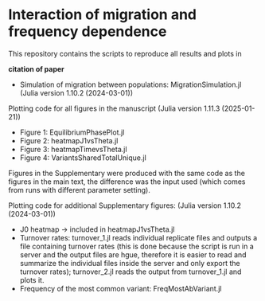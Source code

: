 # Interaction of migration and frequency dependence 
This repository contains the scripts to reproduce all results and plots in 

**citation of paper**

- Simulation of migration between populations: MigrationSimulation.jl  (Julia version 1.10.2 (2024-03-01))

Plotting code for all figures in the manuscript (Julia version 1.11.3 (2025-01-21))

- Figure 1: EquilibriumPhasePlot.jl 
- Figure 2: heatmapJ1vsTheta.jl 
- Figure 3: heatmapTimevsTheta.jl 
- Figure 4: VariantsSharedTotalUnique.jl

Figures in the Supplementary were produced with the same code as the figures in the main text, the difference was the input used (which comes from runs with different parameter setting). 

Plotting code for additional Supplementary figures: (Julia version 1.10.2 (2024-03-01))

- J0 heatmap -> included in heatmapJ1vsTheta.jl
- Turnover rates: turnover_1.jl reads individual replicate files and outputs a file containing turnover rates (this is done because the script is run in a server and the output files are hgue, therefore it is easier to read and summarize the individual files inside the server and only export the turnover rates); turnover_2.jl reads the output from turnover_1.jl and plots it. 
- Frequency of the most common variant: FreqMostAbVariant.jl

